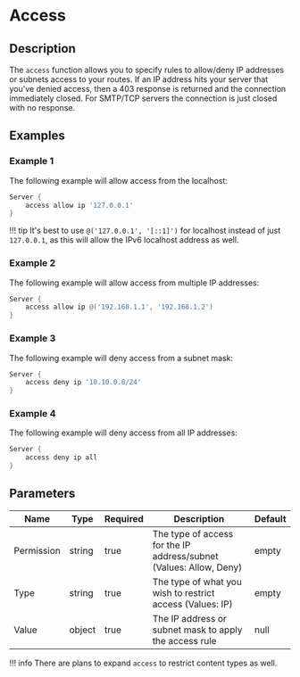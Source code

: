 # Access

## Description

The `access` function allows you to specify rules to allow/deny IP addresses or subnets access to your routes. If an IP address hits your server that you've denied access, then a 403 response is returned and the connection immediately closed. For SMTP/TCP servers the connection is just closed with no response.

## Examples

### Example 1

The following example will allow access from the localhost:

```powershell
Server {
    access allow ip '127.0.0.1'
}
```

!!! tip
    It's best to use `@('127.0.0.1', '[::1]')` for localhost instead of just `127.0.0.1`, as this will allow the IPv6 localhost address as well.

### Example 2

The following example will allow access from multiple IP addresses:

```powershell
Server {
    access allow ip @('192.168.1.1', '192.168.1.2')
}
```

### Example 3

The following example will deny access from a subnet mask:

```powershell
Server {
    access deny ip '10.10.0.0/24'
}
```

### Example 4

The following example will deny access from all IP addresses:

```powershell
Server {
    access deny ip all
}
```

## Parameters

| Name | Type | Required | Description | Default |
| ---- | ---- | -------- | ----------- | ------- |
| Permission | string | true | The type of access for the IP address/subnet (Values: Allow, Deny) | empty |
| Type | string | true | The type of what you wish to restrict access (Values: IP) | empty |
| Value | object | true | The IP address or subnet mask to apply the access rule | null |

!!! info
    There are plans to expand `access` to restrict content types as well.